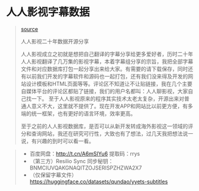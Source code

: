 # 人人影视字幕数据

> [source](https://weibo.com/1660646684/P3s774TqO)
>
> 人人影视二十年数据开源分享
>
> 人人影视成立之初就是想把自己翻译的字幕分享给更多爱好者，历时二十年人人影视翻译了几万集的影视字幕，本着字幕组分享的宗旨，我把全部字幕文件和对应数据库打包一起分享出来给大家。有需要的请下载保存，同时还有以前我们开发的字幕软件和源码也一起打包，还有我们没来得及开发的网站设计模板和HTML页面等等。评论区不知道让不让贴链接，我在几个主要自媒体平台的评论区都贴了链接，我们的用户名都叫：人人聊影视，大家自己找一下。 至于人人影视原来的程序其实技术太老太复杂，开源出来对普通人意义不大，这里就不提供了。现在开发APP和网站比以前更方便，有多端的统一框架，也有更好的语言环境，效率更高。
>
> 至于之前的人人影视数据库，是否可以从新开发转成海外影视这一领域的评分和查询网站，我还在研究可行性，大致也有了想法，过几天我把想法说一说，有兴趣的到时可以看一看。


> - 百度网盘：http://t.cn/A6mSIYu6  提取码：rrys
> - （第三方）Resilio Sync 同步秘钥：BNMCIUVQAKGNAQITZOJSERISPZHZWA2X7
> - （仅保留字幕文件） https://huggingface.co/datasets/qundao/yyets-subtitles
